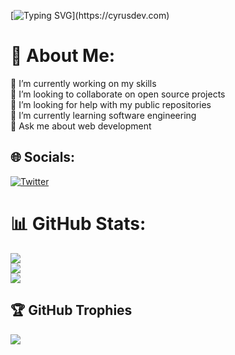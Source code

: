 [![Typing SVG](https://readme-typing-svg.herokuapp.com?font=comfortaa&color=016EEA&size=24&width=500&lines=Hello!+I'm+cyrusDev;Student+in+Software+Engineering;Nice+to+meet+you...)](https://cyrusdev.com)

# 💫 About Me:
🔭 I’m currently working on my skills<br>👯 I’m looking to collaborate on open source projects<br>🤝 I’m looking for help with my  public repositories<br>🌱 I’m currently learning software engineering<br>💬 Ask me about web development


## 🌐 Socials:
[![Twitter](https://img.shields.io/badge/Twitter-%231DA1F2.svg?logo=Twitter&logoColor=white)](https://twitter.com/cyrus_dev1) 
# 📊 GitHub Stats:
![](https://github-readme-stats.vercel.app/api?username=cyrusDev1&theme=radical&hide_border=true&include_all_commits=true&count_private=false)<br/>
![](https://github-readme-streak-stats.herokuapp.com/?user=cyrusDev1&theme=radical&hide_border=true)<br/>
![](https://github-readme-stats.vercel.app/api/top-langs/?username=cyrusDev1&theme=radical&hide_border=true&include_all_commits=true&count_private=false&layout=compact)

## 🏆 GitHub Trophies
![](https://github-profile-trophy.vercel.app/?username=cyrusDev1&theme=radical&no-frame=false&no-bg=true&margin-w=4)


